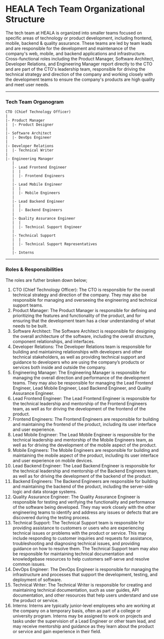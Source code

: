 # HEALA Tech Team Organizational Structure 

The tech team at HEALA is organized into smaller teams focused on specific areas of technology or product development, including frontend, mobile, backend & quality assurance. These teams are led by team leads and are responsible for the development and maintenance of the company's web, mobile, and backend applications and infrastructure. Cross-functional roles including the Product Manager, Software Architect, Developer Relations, and Engineering Manager report directly to the CTO and are part of the CTO's leadership team, responsible for driving the technical strategy and direction of the company and working closely with the development teams to ensure the company's products are high quality and meet user needs.

<hr>

### Tech Team Organogram

    CTO (Chief Technology Officer)
    |
    |- Product Manager
    |  |- Product Designer
    |
    |- Software Architect
    |  |- DevOps Engineer
    |
    |- Developer Relations
    |  |- Technical Writer
    |
    |- Engineering Manager
       |
       |- Lead Frontend Engineer
       |  |
       |  |- Frontend Engineers
       |
       |- Lead Mobile Engineer
       |  |
       |  |- Mobile Engineers
       |
       |- Lead Backend Engineer
       |  |
       |  |- Backend Engineers
       |
       |- Quality Assurance Engineer
       |  |
       |  |- Technical Support Engineer
       |
       |- Technical Support
       |  |
       |  |- Technical Support Representatives
       |
       |- Interns
   
<hr>

### Roles & Responsibilities

The roles are futher broken down below;

<ol>
    <li>CTO (Chief Technology Officer): The CTO is responsible for the overall technical strategy and direction of the company. They may also be responsible for managing and overseeing the engineering and technical support teams.</li>
    <li>Product Manager: The Product Manager is responsible for defining and prioritizing the features and functionality of the product, and for ensuring that the development team has a clear understanding of what needs to be built.</li>
    <li>Software Architect: The Software Architect is responsible for designing the overall architecture of the software, including the overall structure, component relationships, and interfaces.</li>
    <li>Developer Relations: The Developer Relations team is responsible for building and maintaining relationships with developers and other technical stakeholders, as well as providing technical support and guidance to developers who are using the company’s products or services both inside and outside the company.</li>
    <li>Engineering Manager: The Engineering Manager is responsible for managing the overall direction and performance of the development teams. They may also be responsible for managing the Lead Frontend Engineer, Lead Mobile Engineer, Lead Backend Engineer, and Quality Assurance Engineer.</li>
    <li>Lead Frontend Engineer: The Lead Frontend Engineer is responsible for the technical leadership and mentorship of the Frontend Engineers team, as well as for driving the development of the frontend of the product.</li>
    <li>Frontend Engineers: The Frontend Engineers are responsible for building and maintaining the frontend of the product, including its user interface and user experience.</li>
    <li>Lead Mobile Engineer: The Lead Mobile Engineer is responsible for the technical leadership and mentorship of the Mobile Engineers team, as well as for driving the development of the mobile aspect of the product.</li>
    <li>Mobile Engineers: The Mobile Engineers are responsible for building and maintaining the mobile aspect of the product, including its user interface and user experience on mobile devices.</li>
    <li>Lead Backend Engineer: The Lead Backend Engineer is responsible for the technical leadership and mentorship of the Backend Engineers team, as well as for driving the development of the backend of the product.</li>
    <li>Backend Engineers: The Backend Engineers are responsible for building and maintaining the backend of the product, including the server-side logic and data storage systems.</li>
    <li>Quality Assurance Engineer: The Quality Assurance Engineer is responsible for testing and verifying the functionality and performance of the software being developed. They may work closely with the other engineering teams to identify and address any issues or defects that are discovered during the testing process.</li>
    <li>Technical Support: The Technical Support team is responsible for providing assistance to customers or users who are experiencing technical issues or problems with the product or service. This may include responding to customer inquiries and requests for assistance, troubleshooting and diagnosing technical issues, and providing guidance on how to resolve them. The Technical Support team may also be responsible for maintaining technical documentation and knowledgebase resources to help customers self-serve and resolve common issues.</li>
    <li>DevOps Engineer: The DevOps Engineer is responsible for managing the infrastructure and processes that support the development, testing, and deployment of software.</li>
    <li>Technical Writer: The Technical Writer is responsible for creating and maintaining technical documentation, such as user guides, API documentation, and other resources that help users understand and use the product or service.</li>
    <li>Interns: Interns are typically junior-level employees who are working at the company on a temporary basis, often as part of a college or university program. Interns may be assigned to work on projects and tasks under the supervision of a Lead Engineer or other team lead, and may receive mentorship and guidance as they learn about the product or service and gain experience in their field.</li>
</ol>
    
    
